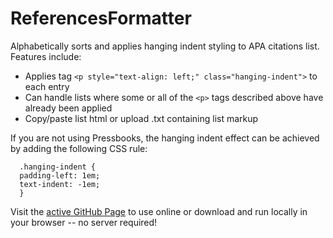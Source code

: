 # ReferencesFormatter
Alphabetically sorts and applies hanging indent styling to APA citations list. Features include:

- Applies tag `<p style="text-align: left;" class="hanging-indent">` to each entry
- Can handle lists where some or all of the `<p>` tags described above have already been applied
- Copy/paste list html or upload .txt containing list markup

If you are not using Pressbooks, the hanging indent effect can be achieved by adding the following CSS rule:

```
  .hanging-indent {
  padding-left: 1em;
  text-indent: -1em;
  }
```

Visit the [active GitHub Page](https://fanshaweoerdesign.github.io/ReferencesFormatter/) to use online or download and run locally in your browser -- no server required!
